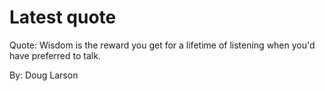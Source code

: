 # Latest quote 

Quote: Wisdom is the reward you get for a lifetime of listening when you'd have preferred to talk. 

By: Doug Larson